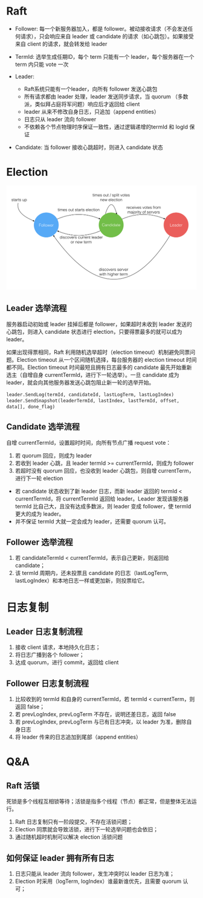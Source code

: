 # Raft
* Follower: 每一个新服务器加入，都是 follower。被动接收请求（不会发送任何请求），只会响应来自 leader 或 candidate 的请求（如心跳包）。如果接受来自 client 的请求，就会转发给 leader
* TermId: 选举生成任期ID，每个 term 只能有一个 leader，每个服务器在一个 term 内只能 vote 一次
* Leader: 
    - Raft系统只能有一个leader，向所有 follower 发送心跳包
    - 所有请求都由 leader 处理，leader 发送同步请求，当 quorum （多数派，类似拜占庭将军问题）响应后才返回给 client
    - leader 从来不修改自身日志，只追加（append entities）
    - 日志只从 leader 流向 follower
    - 不依赖各个节点物理时序保证一致性，通过逻辑递增的termId 和 logId 保证
    
* Candidate: 当 follower 接收心跳超时，则进入 candidate 状态

# Election

![RaftElection](https://raw.githubusercontent.com/AarioAi/Note/master/_asset/RaftElection.png)


## Leader 选举流程
服务器启动初始或 leader 挂掉后都是 follower，如果超时未收到 leader 发送的心跳包，则进入 candidate 状态进行 election，只要得票最多的就可以成为 leader。

如果出现得票相同，Raft 利用随机选举超时（election timeout）机制避免同票问题。Election timeout 从一个区间随机选择，每台服务器的 election timeout 时间都不同。Election timeout 时间最短且拥有日志最多的 candidate 最先开始重新选主（自增自身 currentTermId，进行下一轮选举）。一旦 candidate 成为 leader，就会向其他服务器发送心跳包阻止新一轮的选举开始。

```
leader.SendLog(termId, candidateId, lastLogTerm, lastLogIndex)
leader.SendSnapshot(leaderTermId, lastIndex, lastTermId, offset, data[], done_flag)
```

## Candidate 选举流程
自增 currentTermId，设置超时时间，向所有节点广播 request vote：
1. 若 quorum 回应，则成为 leader
2. 若收到 leader 心跳，且 leader termId >= currentTermId，则成为 follower
3. 若超时没有 quorum 回应，也没收到 leader 心跳包，则自增 currentTerm，进行下一轮 election

* 若 candidate 状态收到了新 leader 日志，而新 leader 返回的 termId < currentTermId，将 currentTermId 返回给 leader。Leader 发现该服务器 termId 比自己大，且没有达成多数派，则 leader 变成 follower，使 termId 更大的成为 leader。
* 并不保证 termId 大就一定会成为 leader，还需要 quorum 认可。

## Follower 选举流程
1. 若 candidateTermId < currentTermId，表示自己更新，则返回给 candidate；
2. 该 termId 周期内，还未投票且 candidate 的日志（lastLogTerm, lastLogIndex）和本地日志一样或更加新，则投票给它。

# 日志复制
## Leader 日志复制流程
1. 接收 client 请求，本地持久化日志；
2. 将日志广播到各个 follower；
3. 达成 quorum，进行 commit，返回给 client


## Follower 日志复制流程
1. 比较收到的 termId 和自身的 currentTermId，若 termId < currentTerm，则返回 false；
2. 若 prevLogIndex, prevLogTerm 不存在，说明还差日志，返回 false
3. 若 prevLogIndex, prevLogTerm 与已有日志冲突，以 leader 为准，删除自身日志
4. 将 leader 传来的日志追加到尾部（append entities）

# Q&A
## Raft 活锁
死锁是多个线程互相锁等待；活锁是指多个线程（节点）都正常，但是整体无法运行。
1. Raft 日志复制只有一阶段提交，不存在活锁问题；
2. Election 同票就会导致活锁，进行下一轮选举问题也会依旧；
3. 通过随机超时机制可以解决 election 活锁问题

## 如何保证 leader 拥有所有日志
1. 日志只能从 leader 流向 follower，发生冲突时以 leader 日志为准；
2. Election 时采用（logTerm, logIndex）谁最新谁优先，且需要 quorum 认可；
